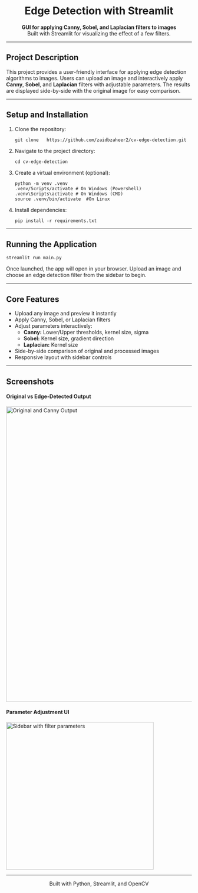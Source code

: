<h1 style="text-align: center;">Edge Detection with Streamlit</h1>

<p style="text-align: center;">
  <strong>GUI for applying Canny, Sobel, and Laplacian filters to images</strong><br>
  Built with Streamlit for visualizing the effect of a few filters.
</p>

<hr>

<h2>Project Description</h2>
<p>
This project provides a user-friendly interface for applying edge detection algorithms to images. Users can upload an image and interactively apply <strong>Canny</strong>, <strong>Sobel</strong>, and <strong>Laplacian</strong> filters with adjustable parameters. The results are displayed side-by-side with the original image for easy comparison.
</p>

<hr>

<h2>Setup and Installation</h2>
<ol>
  <li>Clone the repository:
    <pre><code>git clone   https://github.com/zaidbzaheer2/cv-edge-detection.git </code></pre>
  </li>
  <li>Navigate to the project directory:
    <pre><code>cd cv-edge-detection</code></pre>
  </li>
  <li>Create a virtual environment (optional):
    <pre><code>python -m venv .venv
.venv/Scripts/activate # On Windows (Powershell)
.venv\Scripts\activate # On Windows (CMD)
source .venv/bin/activate  #On Linux</code></pre>
  </li>
  <li>Install dependencies:
    <pre><code>pip install -r requirements.txt</code></pre>
  </li>
</ol>

<hr>

<h2>Running the Application</h2>
<pre><code>streamlit run main.py</code></pre>
<p>
Once launched, the app will open in your browser. Upload an image and choose an edge detection filter from the sidebar to begin.
</p>

<hr>

<h2>Core Features</h2>
<ul>
  <li>Upload any image and preview it instantly</li>
  <li>Apply Canny, Sobel, or Laplacian filters</li>
  <li>Adjust parameters interactively:
    <ul>
      <li><strong>Canny:</strong> Lower/Upper thresholds, kernel size, sigma</li>
      <li><strong>Sobel:</strong> Kernel size, gradient direction</li>
      <li><strong>Laplacian:</strong> Kernel size</li>
    </ul>
  </li>
  <li>Side-by-side comparison of original and processed images</li>
  <li>Responsive layout with sidebar controls</li>
</ul>

<hr>

<h2>Screenshots</h2>

<h4>Original vs Edge-Detected Output</h4>
<p>
<img src="screenshots/original_vs_canny.png" width="800" alt="Original and Canny Output">
</p>

<h4>Parameter Adjustment UI</h4>
<p>
<img src="screenshots/sidebar_controls.png" width="400" alt="Sidebar with filter parameters">
</p>

<hr>

<p align="center">
  Built with Python, Streamlit, and OpenCV
</p>